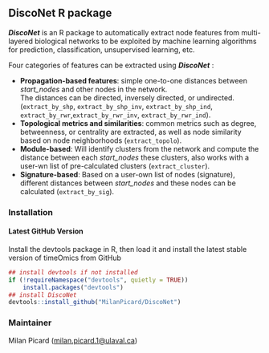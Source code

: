 ## DiscoNet R package

***DiscoNet*** is an R package to automatically extract node features from multi-layered biological networks to be exploited by machine learning algorithms for prediction, classification, unsupervised learning, etc.


Four categories of features can be extracted using  ***DiscoNet*** :  

 * **Propagation-based features**: simple one-to-one distances between *start_nodes* and other nodes in the network.  
The distances can be directed, inversely directed, or undirected. (`extract_by_shp`, `extract_by_shp_inv`, `extract_by_shp_ind`, `extract_by_rwr`,`extract_by_rwr_inv`, `extract_by_rwr_ind`).  
 * **Topological metrics and similarities**: common metrics such as degree, betweenness, or centrality are extracted, as well as node similarity based on node neighborhoods (`extract_topolo`).  
 * **Module-based**: Will identify clusters from the network and compute the distance between each *start_nodes* these clusters, also works with a user-wn list of pre-calculated clusters (`extract_cluster`).  
 * **Signature-based**: Based on a user-own list of nodes (signature), different distances between *start_nodes* and these nodes can be calculated 
 (`extract_by_sig`).  

### Installation
#### Latest GitHub Version
Install the devtools package in R, then load it and install the latest stable version of timeOmics from GitHub

```r
## install devtools if not installed
if (!requireNamespace("devtools", quietly = TRUE))
    install.packages("devtools")
## install DiscoNet
devtools::install_github("MilanPicard/DiscoNet")
```

### Maintainer
Milan Picard (milan.picard.1@ulaval.ca)
